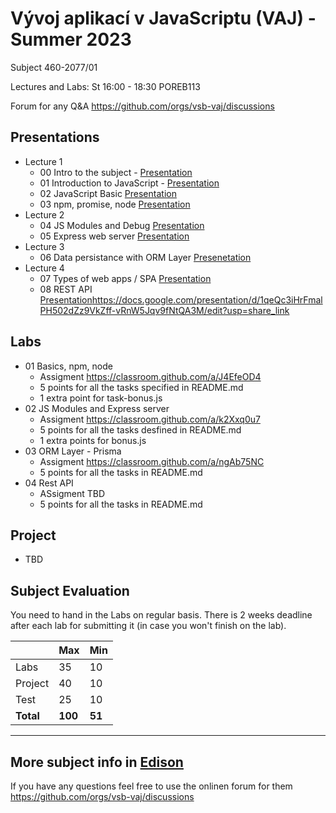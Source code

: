 # Vývoj aplikací v JavaScriptu (VAJ) - Summer 2023 
Subject 460-2077/01

Lectures and Labs: St	16:00 - 18:30 POREB113	

Forum for any Q&A https://github.com/orgs/vsb-vaj/discussions

## Presentations 
- Lecture 1
  - 00 Intro to the subject - [Presentation](https://docs.google.com/presentation/d/1eFw-7veLP28g3YbHQ8DIyiH4PLQuvoJll90YCcsAZYs/edit?usp=sharing)
  - 01 Introduction to JavaScript - [Presentation](https://docs.google.com/presentation/d/16oO85Xcyt_OBB7VHzw4L6pE1iKqhTSF1iB3nL9wZhA4/edit?usp=sharing)
  - 02 JavaScript Basic [Presentation](https://docs.google.com/presentation/d/1pN-GbWgMH1tkJH68IlQX1mcNYCtBfgFbx1k1dMMCDtg/edit?usp=sharing)
  - 03 npm, promise, node [Presentation](https://docs.google.com/presentation/d/1JrufeLjxbBKKjWqnj1l32hcouQ3Hw-8rMIn_zzCTF7U/edit?usp=sharing)
- Lecture 2 
  - 04 JS Modules and Debug [Presentation](https://docs.google.com/presentation/d/10fnh2E_yMzPpOHdFu_zEAoh6xYCcm9uN24dWxrOKqBk/edit?usp=sharing)
  - 05 Express web server [Presentation](https://docs.google.com/presentation/d/1mB5diin7XtzsZhRX_WWgDERf2I1Ifd2b1TfzROAqv2A/edit?usp=sharing)
- Lecture 3
  - 06 Data persistance with ORM Layer [Presenetation](https://docs.google.com/presentation/d/1nuWTlY8BxwOylHH8DH9ucmFkoNx4H89UcM-AuIk4CCQ/edit?usp=sharing)
- Lecture 4 
  - 07 Types of web apps / SPA [Presentation](https://docs.google.com/presentation/d/1gSCpYfGMuE3NtpjqBTJ87mb4QnMZiJTsdPsu9IpXMqw/edit?usp=share_link)
  - 08 REST API [Presentation]()https://docs.google.com/presentation/d/1qeQc3iHrFmalPH502dZz9VkZff-vRnW5Jqv9fNtQA3M/edit?usp=share_link

## Labs
- 01 Basics, npm, node
  - Assigment https://classroom.github.com/a/J4EfeOD4
  - 5 points for all the tasks specified in README.md
  - 1 extra point for task-bonus.js
- 02 JS Modules and Express server 
  - Assigment https://classroom.github.com/a/k2Xxq0u7
  - 5 points for all the tasks desfined in README.md
  - 1 extra points for bonus.js
- 03 ORM Layer - Prisma
  - Assigment https://classroom.github.com/a/ngAb75NC
  - 5 points for all the tasks in README.md
- 04 Rest API 
  - ASsigment TBD
  - 5 points for all the tasks in README.md 

## Project
- TBD

## Subject Evaluation
You need to hand in the Labs on regular basis. There is 2 weeks deadline after each lab for submitting it (in case you won't finish on the lab). 

|           | Max     | Min    |
|-----------|---------|--------|
| Labs      |    35   |   10   |
| Project   |    40   |   10   |
| Test      |    25   |   10   |
| **Total** | **100** | **51** |

------------------------
## More subject info in [Edison](https://edison.sso.vsb.cz/cz.vsb.edison.edu.study.prepare.web/SubjectVersion.faces?version=460-2077/01&studyPlanId=24376&locale=cs)

If you have any questions feel free to use the onlinen forum for them https://github.com/orgs/vsb-vaj/discussions
